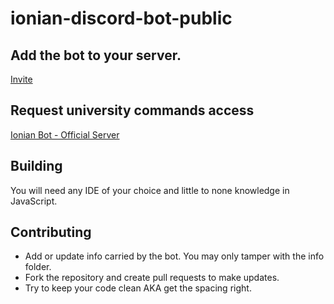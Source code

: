 # ionian-discord-bot-public

## Add the bot to your server.
[Invite](https://discord.com/api/oauth2/authorize?client_id=746639303899349043&permissions=0&scope=bot)

## Request university commands access

[Ionian Bot - Official Server](https://discord.gg/uEypK8E)

## Building

You will need any IDE of your choice and little to none knowledge in JavaScript.

## Contributing

- Add or update info carried by the bot. You may only tamper with the info folder.
- Fork the repository and create pull requests to make updates.
- Try to keep your code clean AKA get the spacing right.
